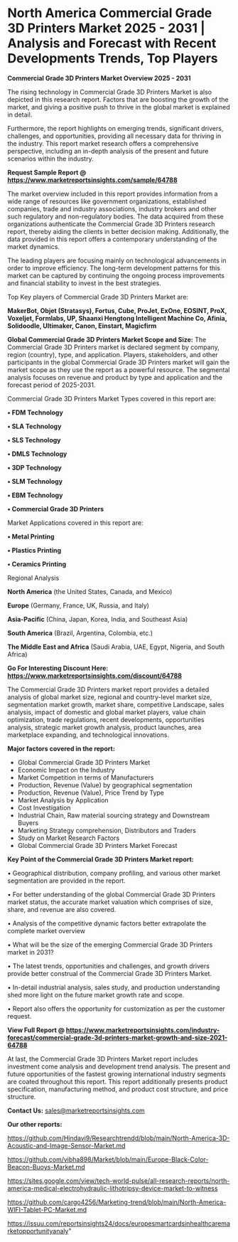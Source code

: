 # North America Commercial Grade 3D Printers Market 2025 - 2031 | Analysis and Forecast with Recent Developments Trends, Top Players

<Strong> Commercial Grade 3D Printers Market Overview 2025 - 2031</strong>

The rising technology in Commercial Grade 3D Printers Market is also depicted in this research report. Factors that are boosting the growth of the market, and giving a positive push to thrive in the global market is explained in detail.

Furthermore, the report highlights on emerging trends, significant drivers, challenges, and opportunities, providing all necessary data for thriving in the industry. This report market research offers a comprehensive perspective, including an in-depth analysis of the present and future scenarios within the industry.

<strong>Request Sample Report @ <a href=https://www.marketreportsinsights.com/sample/64788>https://www.marketreportsinsights.com/sample/64788</a></strong>

The market overview included in this report provides information from a wide range of resources like government organizations, established companies, trade and industry associations, industry brokers and other such regulatory and non-regulatory bodies. The data acquired from these organizations authenticate the Commercial Grade 3D Printers research report, thereby aiding the clients in better decision making. Additionally, the data provided in this report offers a contemporary understanding of the market dynamics.

The leading players are focusing mainly on technological advancements in order to improve efficiency. The long-term development patterns for this market can be captured by continuing the ongoing process improvements and financial stability to invest in the best strategies.

Top Key players of Commercial Grade 3D Printers Market are:

<strong>MakerBot, Objet (Stratasys), Fortus, Cube, ProJet, ExOne, EOSINT, ProX, Voxeljet, Formlabs, UP, Shaanxi Hengtong Intelligent Machine Co, Afinia, Solidoodle, Ultimaker, Canon, Einstart, Magicfirm</strong>

<strong><b>Global Commercial Grade 3D Printers Market Scope and Size:</b></strong>
The Commercial Grade 3D Printers market is declared segment by company, region (country), type, and application. Players, stakeholders, and other participants in the global Commercial Grade 3D Printers market will gain the market scope as they use the report as a powerful resource. The segmental analysis focuses on revenue and product by type and application and the forecast period of 2025-2031.

Commercial Grade 3D Printers Market Types covered in this report are:

<strong>• FDM Technology

• SLA Technology

• SLS Technology

• DMLS Technology

• 3DP Technology

• SLM Technology

• EBM Technology

• Commercial Grade 3D Printers</strong>

Market Applications covered in this report are:

<strong>• Metal Printing

• Plastics Printing

• Ceramics Printing</strong> 

Regional Analysis

<strong>North America</strong> (the United States, Canada, and Mexico)

<strong>Europe</strong> (Germany, France, UK, Russia, and Italy)

<strong>Asia-Pacific</strong> (China, Japan, Korea, India, and Southeast Asia)

<strong>South America</strong> (Brazil, Argentina, Colombia, etc.)

<strong>The Middle East and Africa</strong> (Saudi Arabia, UAE, Egypt, Nigeria, and South Africa)

<strong>Go For Interesting Discount Here: <a href=https://www.marketreportsinsights.com/discount/64788>https://www.marketreportsinsights.com/discount/64788</a></strong>

The Commercial Grade 3D Printers market report provides a detailed analysis of global market size, regional and country-level market size, segmentation market growth, market share, competitive Landscape, sales analysis, impact of domestic and global market players, value chain optimization, trade regulations, recent developments, opportunities analysis, strategic market growth analysis, product launches, area marketplace expanding, and technological innovations.

<strong><b>Major factors covered in the report:</b></strong>
<ul>
  <li>Global Commercial Grade 3D Printers Market </li>
  <li>Economic Impact on the Industry</li>
  <li>Market Competition in terms of Manufacturers</li>
  <li>Production, Revenue (Value) by geographical segmentation</li>
  <li>Production, Revenue (Value), Price Trend by Type</li>
  <li>Market Analysis by Application</li>
  <li>Cost Investigation</li>
  <li>Industrial Chain, Raw material sourcing strategy and Downstream Buyers</li>
  <li>Marketing Strategy comprehension, Distributors and Traders</li>
  <li>Study on Market Research Factors</li>
  <li>Global Commercial Grade 3D Printers Market Forecast</li>
</ul>

<strong><b>Key Point of the Commercial Grade 3D Printers Market report:</b></strong>

• Geographical distribution, company profiling, and various other market segmentation are provided in the report.

• For better understanding of the global Commercial Grade 3D Printers market status, the accurate market valuation which comprises of size, share, and revenue are also covered.

• Analysis of the competitive dynamic factors better extrapolate the complete market overview

• What will be the size of the emerging Commercial Grade 3D Printers market in 2031?

• The latest trends, opportunities and challenges, and growth drivers provide better construal of the Commercial Grade 3D Printers Market.

• In-detail industrial analysis, sales study, and production understanding shed more light on the future market growth rate and scope.

• Report also offers the opportunity for customization as per the customer request.

<strong><b>View Full Report @ <a href=https://www.marketreportsinsights.com/industry-forecast/commercial-grade-3d-printers-market-growth-and-size-2021-64788>https://www.marketreportsinsights.com/industry-forecast/commercial-grade-3d-printers-market-growth-and-size-2021-64788</a></b></strong>


At last, the Commercial Grade 3D Printers Market report includes investment come analysis and development trend analysis. The present and future opportunities of the fastest growing international industry segments are coated throughout this report. This report additionally presents product specification, manufacturing method, and product cost structure, and price structure.

<strong>Contact Us:</strong>
sales@marketreportsinsights.com

<strong>Our other reports:</strong>

<a href=https://github.com/Hindavi9/Researchtrendd/blob/main/North-America-3D-Acoustic-and-Image-Sensor-Market.md>https://github.com/Hindavi9/Researchtrendd/blob/main/North-America-3D-Acoustic-and-Image-Sensor-Market.md</a>

<a href=https://github.com/vibha898/Market/blob/main/Europe-Black-Color-Beacon-Buoys-Market.md>https://github.com/vibha898/Market/blob/main/Europe-Black-Color-Beacon-Buoys-Market.md</a>

<a href=https://sites.google.com/view/tech-world-pulse/all-research-reports/north-america-medical-electrohydraulic-lithotripsy-device-market-to-witness>https://sites.google.com/view/tech-world-pulse/all-research-reports/north-america-medical-electrohydraulic-lithotripsy-device-market-to-witness</a>

<a href=https://github.com/cargo4256/Marketing-trend/blob/main/North-America-WIFI-Tablet-PC-Market.md>https://github.com/cargo4256/Marketing-trend/blob/main/North-America-WIFI-Tablet-PC-Market.md</a>

<a href=https://issuu.com/reportsinsights24/docs/europesmartcardsinhealthcaremarketopportunityanaly>https://issuu.com/reportsinsights24/docs/europesmartcardsinhealthcaremarketopportunityanaly</a>"
